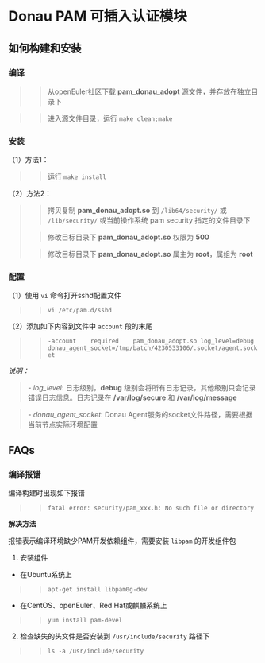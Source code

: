 # Donau PAM 可插入认证模块

## 如何构建和安装

### 编译

>>从openEuler社区下载 **pam_donau_adopt** 源文件，并存放在独立目录下

>>进入源文件目录，运行 `make clean;make`

### 安装

（1）方法1：
>>运行 `make install`

（2）方法2：
>>拷贝复制 **pam_donau_adopt.so** 到 `/lib64/security/` 或 `/lib/security/` 或当前操作系统 pam security 指定的文件目录下
>
>>修改目标目录下 **pam_donau_adopt.so** 权限为 **500**
>
>>修改目标目录下 **pam_donau_adopt.so** 属主为 **root**，属组为 **root**

### 配置

（1）使用 `vi` 命令打开sshd配置文件
>> `vi /etc/pam.d/sshd`

（2）添加如下内容到文件中 `account` 段的末尾
>> `-account    required    pam_donau_adopt.so log_level=debug donau_agent_socket=/tmp/batch/4230533106/.socket/agent.socket`

 *说明：*
>*- log_level*: 日志级别，**debug** 级别会将所有日志记录，其他级别只会记录错误日志信息。日志记录在 **/var/log/secure** 和 **/var/log/message**

>*- donau_agent_socket*: Donau Agent服务的socket文件路径，需要根据当前节点实际环境配置

## FAQs

### 编译报错

编译构建时出现如下报错
>> `fatal error: security/pam_xxx.h: No such file or directory`

__解决方法__

报错表示编译环境缺少PAM开发依赖组件，需要安装 `libpam` 的开发组件包

1. 安装组件

- 在Ubuntu系统上

>> `apt-get install libpam0g-dev`

- 在CentOS、openEuler、Red Hat或麒麟系统上

>> `yum install pam-devel`

2. 检查缺失的头文件是否安装到 `/usr/include/security` 路径下

>> `ls -a /usr/include/security`
